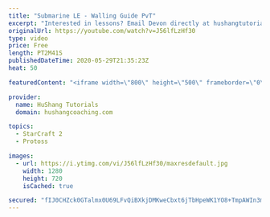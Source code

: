 ```yaml
---
title: "Submarine LE - Walling Guide PvT"
excerpt: "Interested in lessons? Email Devon directly at hushangtutorials@outlook.com ------------------------------------------------------------------------------------------------------- Want to support HuShang Tutorials directly? Patreon is a website where you can contribute a monthly donation that will help"
originalUrl: https://youtube.com/watch?v=J56lfLzHf30
type: video
price: Free
length: PT2M41S
publishedDateTime: 2020-05-29T21:35:23Z
heat: 50

featuredContent: "<iframe width=\"800\" height=\"500\" frameborder=\"0\" src=\"https://www.youtube.com/embed/J56lfLzHf30\" allow=\"accelerometer; autoplay; encrypted-media; gyroscope; picture-in-picture\" allowfullscreen></iframe>"

provider:
  name: HuShang Tutorials
  domain: hushangcoaching.com

topics:
  - StarCraft 2
  - Protoss

images:
  - url: https://i.ytimg.com/vi/J56lfLzHf30/maxresdefault.jpg
    width: 1280
    height: 720
    isCached: true

secured: "fIJ0CHZck0GTalmx0U69LFvQiBXkjDMKweCbxt6jTbHpeWK1YO8+TmpAWIn3mCGEqEFNRamxDFqI6sFixfPIcXhDhdVLPMN48mADYpaIIEUVhx8bvJczImIXZiZpJYQXjxLeenqQJkOo21LOzVufqCXmQmKwi0NmJYouBfe34ilv5MogI1edcuCUPyl0n9I4cT6abzidKzAv2mmXjhVo6z5Sma5ulOm+/2U8wQN2lweqrmyfirvKvEnWFSlY6T9+5QCyVNXpavmLMFxZO2IbjiHjrvtABT1kd63vjtYpEYSjprs3Vy6QozS9OTFbNqBH8qnpdI91zb8/v0Mn3rT5j9ra7tt8jec5dmGOmTvrMvHPASMqdfrPg1XypLtHX5bRjRr1dwdmfn/Uuxbku87gxnoXe0Kb02uo/g+yKPes/e4=;zVetJFfoBONAeKX0KLuyOQ=="
---
```


